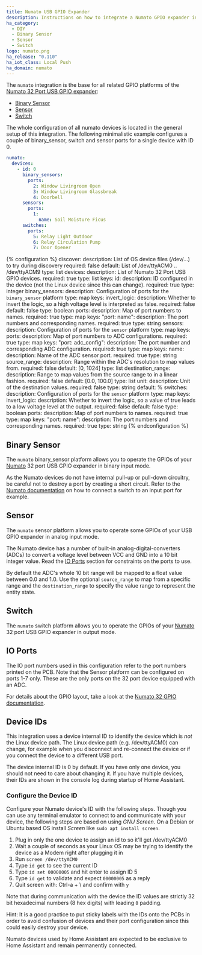 ```yaml
---
title: Numato USB GPIO Expander
description: Instructions on how to integrate a Numato GPIO expander into Home Assistant.
ha_category:
  - DIY
  - Binary Sensor
  - Sensor
  - Switch
logo: numato.png
ha_release: "0.110"
ha_iot_class: Local Push
ha_domain: numato
---
```


The `numato` integration is the base for all related GPIO platforms of the
[Numato 32 Port USB GPIO expander](https://numato.com/product/32-channel-usb-gpio-module-with-analog-inputs):

* [Binary Sensor](#binary-sensor)
* [Sensor](#sensor)
* [Switch](#switch)

The whole configuration of all numato devices is located in the general setup
of this integration. The following minimalistic example configures a couple of
binary_sensor, switch and sensor ports for a single device with ID 0.

```yaml
numato:
  devices:
    - id: 0
      binary_sensors:
        ports:
          2: Window Livingroom Open
          3: Window Livingroom Glassbreak
          4: Doorbell
      sensors:
        ports:
          1:
            name: Soil Moisture Ficus
      switches:
        ports:
          5: Relay Light Outdoor
          6: Relay Circulation Pump
          7: Door Opener
```

{% configuration %}
discover:
  description: List of OS device files (/dev/...) to try during discovery
  required: false
  default: List of /dev/ttyACM0 .. /dev/ttyACM9
  type: list
devices:
  description: List of Numato 32 Port USB GPIO devices.
  required: true
  type: list
  keys:
    id:
      description: ID configured in the device (not the Linux device since this can change).
      required: true
      type: integer
    binary_sensors:
      description: Configuration of ports for the `binary_sensor` platform
      type: map
      keys:
        invert_logic:
          description: Whether to invert the logic, so a high voltage level is interpreted as false.
          required: false
          default: false
          type: boolean
        ports:
          description: Map of port numbers to names.
          required: true
          type: map
          keys:
            "port: name":
              description: The port numbers and corresponding names.
              required: true
              type: string
    sensors:
      description: Configuration of ports for the `sensor` platform
      type: map
      keys:
        ports:
          description: Map of port numbers to ADC configurations.
          required: true
          type: map
          keys:
            "port: adc_config":
              description: The port number and corresponding ADC configuration.
              required: true
              type: map
              keys:
                name:
                  description: Name of the ADC sensor port.
                  required: true
                  type: string
                source_range:
                  description: Range within the ADC's resolution to map values from.
                  required: false
                  default: [0, 1024]
                  type: list
                destination_range:
                  description: Range to map values from the source range to in a linear fashion.
                  required: false
                  default: [0.0, 100.0]
                  type: list
                unit:
                  description: Unit of the destination values.
                  required: false
                  type: string
                  default: \%
    switches:
      description: Configuration of ports for the `sensor` platform
      type: map
      keys:
        invert_logic:
          description: Whether to invert the logic, so a value of true leads to a low voltage level at the output.
          required: false
          default: false
          type: boolean
        ports:
          description: Map of port numbers to names.
          required: true
          type: map
          keys:
            "port: name":
              description: The port numbers and corresponding names.
              required: true
              type: string
{% endconfiguration %}

## Binary Sensor

The `numato` binary_sensor platform allows you to operate the GPIOs of your
[Numato](https://numato.com) 32 port USB GPIO expander in binary input mode.

<div class='note warning'>
As the Numato devices do not have internal pull-up or pull-down circuitry,
be careful not to destroy a port by creating a short circuit. Refer to the
<a href="https://numato.com/docs/32-channel-usb-gpio-module-with-analog-inputs/#gpio-with-switches-8">
Numato documentation</a> on how to connect a switch to an input port for
example.
</div>

## Sensor

The `numato` sensor platform allows you to operate some GPIOs of your USB GPIO
expander in analog input mode.

The Numato device has a number of built-in analog-digital-converters (ADCs) to
convert a voltage level between VCC and GND into a 10 bit integer value. Read
the [IO Ports](#io-ports) section for constraints on the ports to use.

By default the ADC's whole 10 bit range will be mapped to a float value between
0.0 and 1.0. Use the optional `source_range` to map from a specific range and
the `destination_range` to specify the value range to represent the entity
state.

## Switch

The `numato` switch platform allows you to operate the GPIOs of your
[Numato](https://numato.com) 32 port USB GPIO expander in output mode.

## IO Ports

The IO port numbers used in this configuration refer to the port numbers
printed on the PCB. Note that the Sensor platform can be configured on ports
1-7 only. These are the only ports on the 32 port device equipped with an ADC.

For details about the GPIO layout, take a look at the [Numato 32 GPIO
documentation](https://numato.com/docs/32-channel-usb-gpio-module-with-analog-inputs).

## Device IDs

This integration uses a device internal ID to identify the device which is
_not_ the Linux device path. The Linux device path (e.g. /dev/ttyACM0) can
change, for example when you disconnect and re-connect the device or if you
connect the device to a different USB port.

The device internal ID is 0 by default. If you have only one device, you should
not need to care about changing it. If you have multiple devices, their IDs are
shown in the console log during startup of Home Assistant.

### Configure the Device ID

Configure your Numato device's ID with the following steps. Though you can use
any terminal emulator to connect to and communicate with your device, the
following steps are based on using _GNU Screen_. On a Debian or Ubuntu based OS
install _Screen_ like `sudo apt install screen`.

  1. Plug in only the one device to assign an id to so it'll get /dev/ttyACM0
  2. Wait a couple of seconds as your Linux OS may be trying to identify the
     device as a Modem right after plugging it in
  3. Run `screen /dev/ttyACM0`
  4. Type `id get` to see the current ID
  5. Type `id set 00000005` and hit enter to assign ID 5
  6. Type `id get` to validate and expect `00000005` as a reply
  7. Quit screen with: Ctrl-a + \ and confirm with `y`

Note that during communication with the device the ID values are strictly 32
bit hexadecimal numbers (8 hex digits) with leading `0` padding.

Hint: It is a good practice to put sticky labels with the IDs onto the PCBs in
order to avoid confusion of devices and their port configuration since this
could easily destroy your device.

<div class='note warning'>
Numato devices used by Home Assistant are expected to be exclusive to Home
Assistant and remain permanently connected.
</div>
